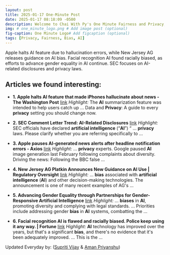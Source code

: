 ```yaml
---
layout: post
title: 2025-01-17 One-Minute Post
date: 2025-01-17 08:18:09 -0500
description: Welcome to Chai With Py's One Minute Fairness and Privacy, which aims to provide you the current happenings in the world of Fairness, Privacy, and AI.
img: # one_minute_logo.png # Add image post (optional)
fig-caption: One Minute Logo# Add figcaption (optional)
tags: [Privacy, Fairness, Bias, AI]
---
```


Apple halts AI feature due to hallucination errors, while New Jersey AG releases guidance on AI bias. Facial recognition AI found racially biased, as efforts to advance gender equality in AI continue. SEC focuses on AI-related disclosures and privacy laws.

## Articles we found interesting:

- **1. Apple halts <b>AI</b> feature that made iPhones hallucinate about news - The Washington Post** [link](https://www.washingtonpost.com/technology/2025/01/16/apple-intelligence-hallucination/)
_Highlight:_ The <b>AI</b> summarization feature was intended to help users catch up ... Data and <b>Privacy</b>: A guide to every <b>privacy</b> setting you should change now.

- **2. SEC Comment Letter Trend: <b>AI</b>-Related Disclosures** [link](https://corpgov.law.harvard.edu/2025/01/16/sec-comment-letter-trend-ai-related-disclosures/)
_Highlight:_ SEC officials have declared <b>artificial intelligence</b> (“<b>AI</b>”) “ ... <b>privacy</b> laws. Please clarify whether you are referring specifically to&nbsp;...

- **3. Apple pauses <b>AI</b>-generated news alerts after headline notification errors - Axios** [link](https://www.axios.com/2025/01/17/apple-ai-news-alerts-fake-headlines)
_Highlight:_ ... <b>privacy</b> experts. Google paused <b>AI</b> image generation last February following complaints about diversity. Driving the news: Following the BBC false&nbsp;...

- **4. New Jersey AG Platkin Announces New Guidance on <b>AI</b> Use | Regulatory Oversight** [link](https://www.regulatoryoversight.com/2025/01/new-jersey-ag-platkin-announces-new-guidance-on-ai-use/)
_Highlight:_ ... <b>bias</b> associated with <b>artificial intelligence</b> (<b>AI</b>) and other decision-making technologies. The announcement is one of many recent examples of AG&#39;s&nbsp;...

- **5. Advancing Gender Equality through Partnerships for Gender-Responsive <b>Artificial Intelligence</b>** [link](https://reliefweb.int/report/world/advancing-gender-equality-through-partnerships-gender-responsive-artificial-intelligence)
_Highlight:_ ... <b>biases</b> in <b>AI</b>, promoting diversity and complying with legal standards. ... Priorities include addressing gender <b>bias</b> in <b>AI</b> systems, combatting the&nbsp;...

- **6. Facial recognition <b>AI</b> is flawed and racially <b>biased</b>. Police keep using it any way. | Fortune** [link](https://fortune.com/2025/01/16/police-continue-to-use-facial-recognition-software-despite-evidence-of-racial-bias-and-false-arrests/)
_Highlight:_ <b>AI</b> technology has improved over the years, but that&#39;s a significant <b>bias</b>, and there&#39;s no evidence that it&#39;s been adequately improved. ... This is the&nbsp;...


Updated Everyday by: (<a href="https://supritivijay.github.io/">Supriti Vijay</a> & <a href="https://amanpriyanshu.github.io/">Aman Priyanshu</a>)
